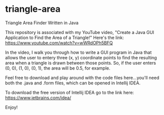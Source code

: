 # triangle-area
Triangle Area Finder Written in Java

This repository is associated with my YouTube video, "Create a Java GUI Application to Find the Area of a Triangle!"
Here's the link:  https://www.youtube.com/watch?v=wWRdOPh5BFQ

In the video, I walk you through how to write a GUI program in Java that allows the user to entery three (x, y) coordinate points to find the resulting area when a triangle is drawn between those points. So, if the user enters (0, 0), (1, 0), (0, 1), the area will be 0.5, for example.

Feel free to download and play around with the code files here...you'll need both the .java and .form files, which can be opened in Intellij IDEA.

To download the free version of Intellij IDEA go to the link here:  https://www.jetbrains.com/idea/

Enjoy!
